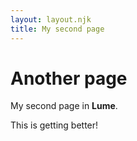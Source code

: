```yaml
---
layout: layout.njk
title: My second page
---
```

# Another page

My second page in **Lume**.

This is getting better!


